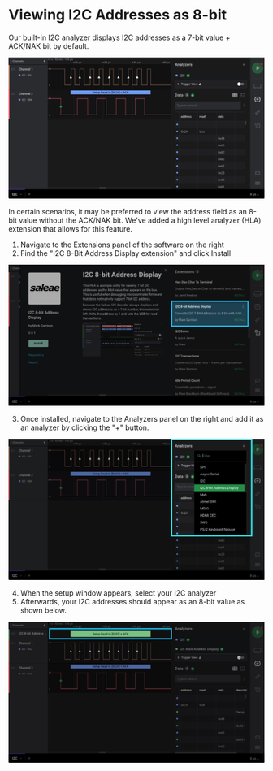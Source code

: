 # Viewing I2C Addresses as 8-bit

Our built-in I2C analyzer displays I2C addresses as a 7-bit value + ACK/NAK bit by default.

![I2C decoded with 7-bit addresses](../../.gitbook/assets/screen-shot-2021-01-29-at-4.20.11-pm.png)

In certain scenarios, it may be preferred to view the address field as an 8-bit value without the ACK/NAK bit. We've added a high level analyzer \(HLA\) extension that allows for this feature.

1. Navigate to the Extensions panel of the software on the right  
2. Find the "I2C 8-Bit Address Display extension" and click Install

![](../../.gitbook/assets/screen-shot-2021-01-29-at-4.22.46-pm.png)

3. Once installed, navigate to the Analyzers panel on the right and add it as an analyzer by clicking the "+" button.

![](../../.gitbook/assets/screen-shot-2021-01-29-at-4.25.54-pm%20%281%29.png)

4. When the setup window appears, select your I2C analyzer  
5. Afterwards, your I2C addresses should appear as an 8-bit value as shown below.

![](../../.gitbook/assets/screen-shot-2021-01-29-at-4.27.28-pm.png)




